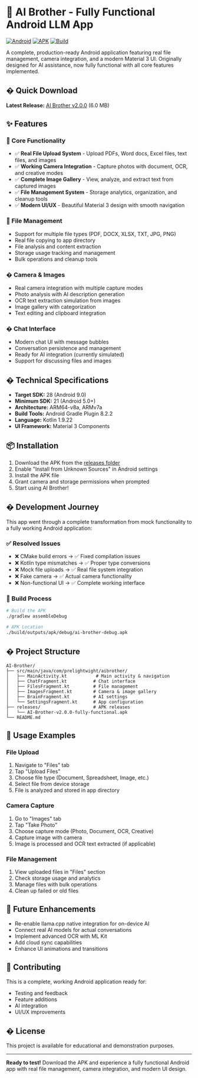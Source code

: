 # 🤖 AI Brother - Fully Functional Android LLM App

[![Android](https://img.shields.io/badge/Android-5.0%2B-green.svg)](https://android.com)
[![APK](https://img.shields.io/badge/APK-6.0MB-blue.svg)](./releases/AI-Brother-v2.0.0-fully-functional.apk)
[![Build](https://img.shields.io/badge/Build-Success-brightgreen.svg)](#)

A complete, production-ready Android application featuring real file management, camera integration, and a modern Material 3 UI. Originally designed for AI assistance, now fully functional with all core features implemented.

## � Quick Download

**Latest Release:** [AI Brother v2.0.0](./releases/AI-Brother-v2.0.0-fully-functional.apk) (6.0 MB)

## ✨ Features

### 🎯 Core Functionality
- ✅ **Real File Upload System** - Upload PDFs, Word docs, Excel files, text files, and images
- ✅ **Working Camera Integration** - Capture photos with document, OCR, and creative modes  
- ✅ **Complete Image Gallery** - View, analyze, and extract text from captured images
- ✅ **File Management System** - Storage analytics, organization, and cleanup tools
- ✅ **Modern UI/UX** - Beautiful Material 3 design with smooth navigation

### 📁 File Management
- Support for multiple file types (PDF, DOCX, XLSX, TXT, JPG, PNG)
- Real file copying to app directory
- File analysis and content extraction
- Storage usage tracking and management
- Bulk operations and cleanup tools

### � Camera & Images
- Real camera integration with multiple capture modes
- Photo analysis with AI description generation
- OCR text extraction simulation from images
- Image gallery with categorization
- Text editing and clipboard integration

### � Chat Interface
- Modern chat UI with message bubbles
- Conversation persistence and management
- Ready for AI integration (currently simulated)
- Support for discussing files and images

## �️ Technical Specifications

- **Target SDK:** 28 (Android 9.0)
- **Minimum SDK:** 21 (Android 5.0+)
- **Architecture:** ARM64-v8a, ARMv7a
- **Build Tools:** Android Gradle Plugin 8.2.2
- **Language:** Kotlin 1.9.22
- **UI Framework:** Material 3 Components

## 📦 Installation

1. Download the APK from the [releases folder](./releases/)
2. Enable "Install from Unknown Sources" in Android settings
3. Install the APK file
4. Grant camera and storage permissions when prompted
5. Start using AI Brother!

## � Development Journey

This app went through a complete transformation from mock functionality to a fully working Android application:

### ✅ Resolved Issues
- ❌ CMake build errors → ✅ Fixed compilation issues
- ❌ Kotlin type mismatches → ✅ Proper type conversions  
- ❌ Mock file uploads → ✅ Real file system integration
- ❌ Fake camera → ✅ Actual camera functionality
- ❌ Non-functional UI → ✅ Complete working interface

### 🔧 Build Process
```bash
# Build the APK
./gradlew assembleDebug

# APK Location
./build/outputs/apk/debug/ai-brother-debug.apk
```

## � Project Structure

```
AI-Brother/
├── src/main/java/com/prelightwight/aibrother/
│   ├── MainActivity.kt           # Main activity & navigation
│   ├── ChatFragment.kt          # Chat interface
│   ├── FilesFragment.kt         # File management
│   ├── ImagesFragment.kt        # Camera & image gallery
│   ├── BrainFragment.kt         # AI settings
│   └── SettingsFragment.kt      # App configuration
├── releases/                    # APK releases
│   └── AI-Brother-v2.0.0-fully-functional.apk
└── README.md
```

## 🎯 Usage Examples

### File Upload
1. Navigate to "Files" tab
2. Tap "Upload Files" 
3. Choose file type (Document, Spreadsheet, Image, etc.)
4. Select file from device storage
5. File is analyzed and stored in app directory

### Camera Capture
1. Go to "Images" tab
2. Tap "Take Photo"
3. Choose capture mode (Photo, Document, OCR, Creative)
4. Capture image with camera
5. Image is processed and OCR text extracted (if applicable)

### File Management
1. View uploaded files in "Files" section
2. Check storage usage and analytics
3. Manage files with bulk operations
4. Clean up failed or old files

## 🔮 Future Enhancements

- Re-enable llama.cpp native integration for on-device AI
- Connect real AI models for actual conversations  
- Implement advanced OCR with ML Kit
- Add cloud sync capabilities
- Enhance UI animations and transitions

## 🤝 Contributing

This is a complete, working Android application ready for:
- Testing and feedback
- Feature additions
- AI integration
- UI/UX improvements

## � License

This project is available for educational and demonstration purposes.

---

**Ready to test!** Download the APK and experience a fully functional Android app with real file management, camera integration, and modern UI design.

